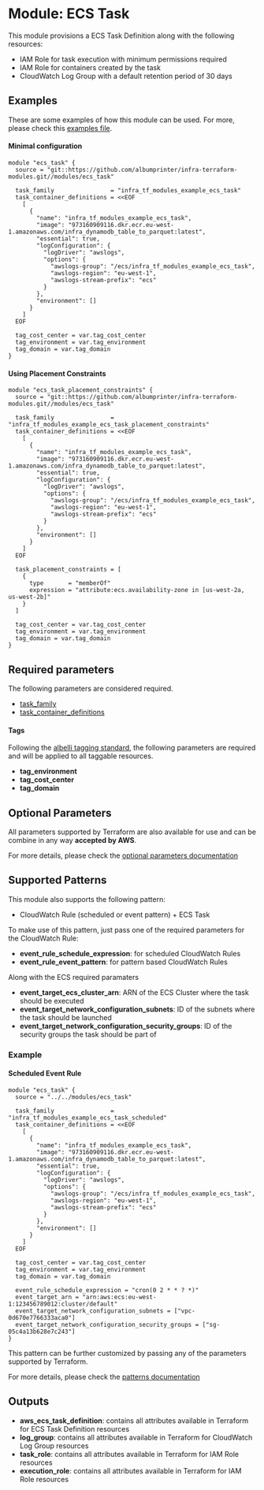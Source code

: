 # Module: ECS Task

This module provisions a ECS Task Definition along with the following resources:

* IAM Role for task execution with minimum permissions required
* IAM Role for containers created by the task
* CloudWatch Log Group with a default retention period of 30 days

## Examples 

These are some examples of how this module can be used. For more, please check this [examples file](../../examples/ecs_task/main.tf).

#### Minimal configuration
```
module "ecs_task" {
  source = "git::https://github.com/albumprinter/infra-terraform-modules.git//modules/ecs_task"

  task_family                = "infra_tf_modules_example_ecs_task"
  task_container_definitions = <<EOF
    [
      {
        "name": "infra_tf_modules_example_ecs_task",
        "image": "973160909116.dkr.ecr.eu-west-1.amazonaws.com/infra_dynamodb_table_to_parquet:latest",
        "essential": true,
        "logConfiguration": {
          "logDriver": "awslogs",
          "options": {
            "awslogs-group": "/ecs/infra_tf_modules_example_ecs_task",
            "awslogs-region": "eu-west-1",
            "awslogs-stream-prefix": "ecs"
          }
        },
        "environment": []
      }
    ]
  EOF

  tag_cost_center = var.tag_cost_center
  tag_environment = var.tag_environment
  tag_domain = var.tag_domain
}
```

#### Using Placement Constraints
```
module "ecs_task_placement_constraints" {
  source = "git::https://github.com/albumprinter/infra-terraform-modules.git//modules/ecs_task"

  task_family                = "infra_tf_modules_example_ecs_task_placement_constraints"
  task_container_definitions = <<EOF
    [
      {
        "name": "infra_tf_modules_example_ecs_task",
        "image": "973160909116.dkr.ecr.eu-west-1.amazonaws.com/infra_dynamodb_table_to_parquet:latest",
        "essential": true,
        "logConfiguration": {
          "logDriver": "awslogs",
          "options": {
            "awslogs-group": "/ecs/infra_tf_modules_example_ecs_task",
            "awslogs-region": "eu-west-1",
            "awslogs-stream-prefix": "ecs"
          }
        },
        "environment": []
      }
    ]
  EOF

  task_placement_constraints = [
    {
      type       = "memberOf"
      expression = "attribute:ecs.availability-zone in [us-west-2a, us-west-2b]"
    }
  ]

  tag_cost_center = var.tag_cost_center
  tag_environment = var.tag_environment
  tag_domain = var.tag_domain
}
```

## Required parameters

The following parameters are considered required.

* [task_family](https://www.terraform.io/docs/providers/aws/r/ecs_task_definition.html#family)
* [task_container_definitions](https://www.terraform.io/docs/providers/aws/r/ecs_task_definition.html#container_definitions)

#### Tags
Following the [albelli tagging standard](https://wiki.albelli.net/wiki/Albelli_AWS_Tagging_standards), the following parameters are required and will be applied to all taggable resources.

* **tag_environment**
* **tag_cost_center**
* **tag_domain**

## Optional Parameters

All parameters supported by Terraform are also available for use and can be combine in any way **accepted by AWS**.

For more details, please check the [optional parameters documentation](docs/optional_parameters.md)

## Supported Patterns 

This module also supports the following pattern:

* CloudWatch Rule (scheduled or event pattern) + ECS Task

To make use of this pattern, just pass one of the required parameters for the CloudWatch Rule:

* **event_rule_schedule_expression**: for scheduled CloudWatch Rules
* **event_rule_event_pattern**: for pattern based CloudWatch Rules

Along with the ECS required paramaters
* **event_target_ecs_cluster_arn**: ARN of the ECS Cluster where the task should be executed
* **event_target_network_configuration_subnets**: ID of the subnets where the task should be launched
* **event_target_network_configuration_security_groups**: ID of the security groups the task should be part of
 

### Example

#### Scheduled Event Rule
```
module "ecs_task" {
  source = "../../modules/ecs_task"

  task_family                = "infra_tf_modules_example_ecs_task_scheduled"
  task_container_definitions = <<EOF
    [
      {
        "name": "infra_tf_modules_example_ecs_task",
        "image": "973160909116.dkr.ecr.eu-west-1.amazonaws.com/infra_dynamodb_table_to_parquet:latest",
        "essential": true,
        "logConfiguration": {
          "logDriver": "awslogs",
          "options": {
            "awslogs-group": "/ecs/infra_tf_modules_example_ecs_task",
            "awslogs-region": "eu-west-1",
            "awslogs-stream-prefix": "ecs"
          }
        },
        "environment": []
      }
    ]
  EOF

  tag_cost_center = var.tag_cost_center
  tag_environment = var.tag_environment
  tag_domain = var.tag_domain

  event_rule_schedule_expression = "cron(0 2 * * ? *)"
  event_target_arn = "arn:aws:ecs:eu-west-1:123456789012:cluster/default"
  event_target_network_configuration_subnets = ["vpc-0d670e7766333aca0"]
  event_target_network_configuration_security_groups = ["sg-05c4a13b628e7c243"]
}
```

This pattern can be further customized by passing any of the parameters supported by Terraform.

For more details, please check the [patterns documentation](docs/patterns.md)

## Outputs

* **aws_ecs_task_definition**: contains all attributes available in Terraform for ECS Task Definition resources
* **log_group**: contains all attributes available in Terraform for CloudWatch Log Group resources
* **task_role**: contains all attributes available in Terraform for IAM Role resources
* **execution_role**: contains all attributes available in Terraform for IAM Role resources
